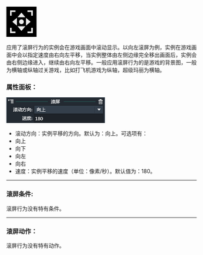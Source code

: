 ![](564c2a66f2961.png)

应用了滚屏行为的实例会在游戏画面中滚动显示。以向左滚屏为例，实例在游戏画面中会以指定速度由右向左平移，当实例整体由左侧边缘完全移出画面后，实例会由右侧边缘进入，继续由右向左平移。一般应用滚屏行为的是游戏的背景图，一般为横轴或纵轴过关游戏，比如打飞机游戏为纵轴，超级玛丽为横轴。

### 属性面板：
![](56331047bee61.png)
- 滚动方向：实例平移的方向。默认为：向上。可选项有：
 - 向上
 - 向下
 - 向左
 - 向右
- 速度：实例平移的速度（单位：像素/秒）。默认值为：180。

------------

### 滚屏条件:
滚屏行为没有特有条件。

------------

### 滚屏动作：
滚屏行为没有特有动作。